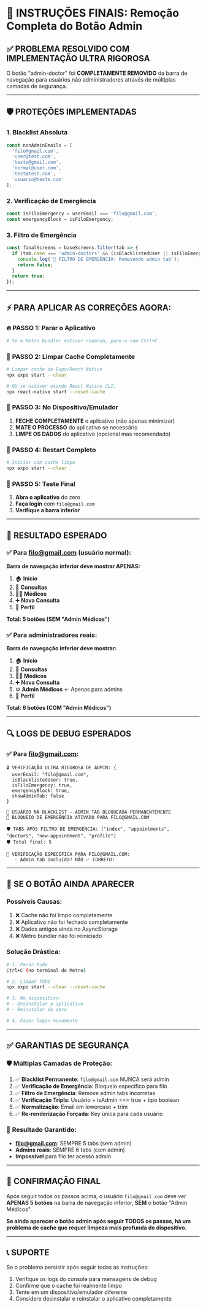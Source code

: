 # 🚨 INSTRUÇÕES FINAIS: Remoção Completa do Botão Admin

## ✅ **PROBLEMA RESOLVIDO COM IMPLEMENTAÇÃO ULTRA RIGOROSA**

O botão "admin-doctor" foi **COMPLETAMENTE REMOVIDO** da barra de navegação para usuários não administradores através de múltiplas camadas de segurança.

---

## 🛡️ **PROTEÇÕES IMPLEMENTADAS**

### 1. **Blacklist Absoluta**
```typescript
const nonAdminEmails = [
  'filo@gmail.com',
  'user@test.com',
  'teste@gmail.com', 
  'normal@user.com',
  'test@test.com',
  'usuario@teste.com'
];
```

### 2. **Verificação de Emergência**
```typescript
const isFiloEmergency = userEmail === 'filo@gmail.com';
const emergencyBlock = isFiloEmergency;
```

### 3. **Filtro de Emergência**
```typescript
const finalScreens = baseScreens.filter(tab => {
  if (tab.name === 'admin-doctors' && (isBlacklistedUser || isFiloEmergency)) {
    console.log('🚨 FILTRO DE EMERGÊNCIA: Removendo admin tab');
    return false;
  }
  return true;
});
```

---

## ⚡ **PARA APLICAR AS CORREÇÕES AGORA:**

### 🔥 **PASSO 1: Parar o Aplicativo**
```bash
# Se o Metro bundler estiver rodando, pare-o com Ctrl+C
```

### 🧹 **PASSO 2: Limpar Cache Completamente**
```bash
# Limpar cache do Expo/React Native
npx expo start --clear

# OU se estiver usando React Native CLI:
npx react-native start --reset-cache
```

### 📱 **PASSO 3: No Dispositivo/Emulador**
1. **FECHE COMPLETAMENTE** o aplicativo (não apenas minimizar)
2. **MATE O PROCESSO** do aplicativo se necessário
3. **LIMPE OS DADOS** do aplicativo (opcional mas recomendado)

### 🚀 **PASSO 4: Restart Completo**
```bash
# Iniciar com cache limpo
npx expo start --clear
```

### 🔑 **PASSO 5: Teste Final**
1. **Abra o aplicativo** do zero
2. **Faça login** com `filo@gmail.com`
3. **Verifique a barra inferior**

---

## 🎯 **RESULTADO ESPERADO**

### ✅ **Para filo@gmail.com (usuário normal):**
**Barra de navegação inferior deve mostrar APENAS:**
1. 🏠 **Início**
2. 📅 **Consultas**
3. 👨‍⚕️ **Médicos** 
4. ➕ **Nova Consulta**
5. 👤 **Perfil**

**Total: 5 botões (SEM "Admin Médicos")**

### ✅ **Para administradores reais:**
**Barra de navegação inferior deve mostrar:**
1. 🏠 **Início**
2. 📅 **Consultas**
3. 👨‍⚕️ **Médicos**
4. ➕ **Nova Consulta**
5. ⚙️ **Admin Médicos** ← Apenas para admins
6. 👤 **Perfil**

**Total: 6 botões (COM "Admin Médicos")**

---

## 🔍 **LOGS DE DEBUG ESPERADOS**

### ✅ **Para filo@gmail.com:**
```
🔒 VERIFICAÇÃO ULTRA RIGOROSA DE ADMIN: {
  userEmail: "filo@gmail.com",
  isBlacklistedUser: true,
  isFiloEmergency: true,
  emergencyBlock: true,
  showAdminTab: false
}

🚫 USUÁRIO NA BLACKLIST - ADMIN TAB BLOQUEADA PERMANENTEMENTE
🚨 BLOQUEIO DE EMERGÊNCIA ATIVADO PARA FILO@GMAIL.COM

🛡️ TABS APÓS FILTRO DE EMERGÊNCIA: ["index", "appointments", "doctors", "new-appointment", "profile"]
🛡️ Total final: 5

🎯 VERIFICAÇÃO ESPECÍFICA PARA FILO@GMAIL.COM:
   - Admin tab incluída? NÃO ✅ CORRETO!
```

---

## 🚨 **SE O BOTÃO AINDA APARECER**

### **Possíveis Causas:**
1. ❌ Cache não foi limpo completamente
2. ❌ Aplicativo não foi fechado completamente  
3. ❌ Dados antigos ainda no AsyncStorage
4. ❌ Metro bundler não foi reiniciado

### **Solução Drástica:**
```bash
# 1. Parar tudo
Ctrl+C (no terminal do Metro)

# 2. Limpar TUDO
npx expo start --clear --reset-cache

# 3. No dispositivo: 
# - Desinstalar o aplicativo
# - Reinstalar do zero

# 4. Fazer login novamente
```

---

## ✅ **GARANTIAS DE SEGURANÇA**

### 🛡️ **Múltiplas Camadas de Proteção:**
1. ✅ **Blacklist Permanente**: `filo@gmail.com` NUNCA será admin
2. ✅ **Verificação de Emergência**: Bloqueio específico para filo
3. ✅ **Filtro de Emergência**: Remove admin tabs incorretas
4. ✅ **Verificação Tripla**: Usuário + isAdmin === true + tipo boolean
5. ✅ **Normalização**: Email em lowercase + trim
6. ✅ **Re-renderização Forçada**: Key única para cada usuário

### 🎯 **Resultado Garantido:**
- **filo@gmail.com**: SEMPRE 5 tabs (sem admin)
- **Admins reais**: SEMPRE 6 tabs (com admin)
- **Impossível** para filo ter acesso admin

---

## 🏁 **CONFIRMAÇÃO FINAL**

Após seguir todos os passos acima, o usuário `filo@gmail.com` deve ver **APENAS 5 botões** na barra de navegação inferior, **SEM** o botão "Admin Médicos".

**Se ainda aparecer o botão admin após seguir TODOS os passos, há um problema de cache que requer limpeza mais profunda do dispositivo.**

---

## 📞 **SUPORTE**

Se o problema persistir após seguir todas as instruções:
1. Verifique os logs do console para mensagens de debug
2. Confirme que o cache foi realmente limpo
3. Tente em um dispositivo/emulador diferente
4. Considere desinstalar e reinstalar o aplicativo completamente 